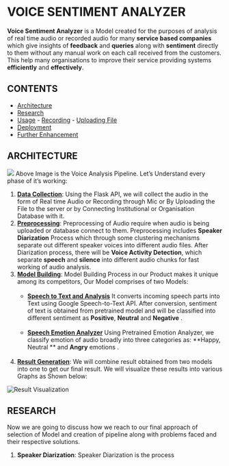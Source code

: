 # VOICE SENTIMENT ANALYZER
**Voice Sentiment Analyzer** is a Model created for the purposes of analysis of real time audio or recorded audio for many **service based companies** which give insights of **feedback** and **queries** along with **sentiment** directly to them without any manual work on each call received from the customers. This help many organisations to improve their service providing systems **efficiently** and **effectively**.
## CONTENTS

- <a href="#architecture">Architecture</a>
 - <a href="#research">Research</a>
 - <a href="#usage">Usage</a>
		 - <a href="#recording">Recording</a>
		  - <a href="#uploading">Uploading File</a>
- <a href="#deployment">Deployment</a>
- <a href="#furtherenhancement">Further Enhancement</a>

 <h2 id="architecture">ARCHITECTURE</h2>
 <img src='https://drive.google.com/uc?export=view&amp;id=1aR7EUXVlIHbIAfd-8C9mBJfS536DrYAs'>
Above Image is the Voice Analysis Pipeline. Let’s Understand every phase of it’s working:

1. <u>**Data Collection**</u>: Using the Flask API, we will collect the audio in the form of Real time Audio or Recording through Mic or By Uploading the File to the server or by Connecting Institutional or Organisation Database with it.<br></li>
2. <u>**Preprocessing**</u>: Preprocessing of Audio require when audio is being uploaded or database connect to them. Preprocessing includes  **Speaker Diarization** Process which through some clustering mechanisms separate out different speaker voices into different audio files. After Diarization process, there will be **Voice Activity Detection**, which separate **speech** and **silence**  into different audio chunks for fast working of audio analysis.<br>
3. <u>**Model Building**</u>: Model Building Process in our Product makes it unique among its competitors, Our Model comprises of two Models:<br><br>
	 - <u>**Speech to Text and Analysis**</u>
 It converts incoming speech parts into Text using Google Speech-to-Text API. After conversion, sentiment of text is obtained from pretrained model and will be classified into different sentiment as **Positive**, **Neutral** and **Negative** .<br><br>
	- <u>**Speech Emotion Analyzer**</u>
Using Pretrained Emotion Analyzer, we classify emotion of audio broadly into three categories as: **Happy, Neutral ** and <strong>Angry</strong> emotions .<br><br>
4. <u>**Result Generation**</u>: We will combine result obtained from two models into one to get our final result. We will visualize these results into various Graphs as Shown below:<br>
<img src="https://drive.google.com/uc?export=view&amp;id=1RJ8DUuE_JDRov05Q37k0HvlgyxoHCo37" alt="Result Visualization">

<h2 id="research">RESEARCH</h2>
Now we are going to discuss how we reach to our final approach of selection of Model and creation of pipeline along with problems faced and their respective solutions.

1. **Speaker Diarization**: Speaker Diarization is the process 
